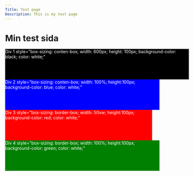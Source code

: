 ```yaml
---
Title: Test page
Description: This is my test page
---
```

Min test sida
=================================

<div style="box-sizing: conten-box; width: 600px; height: 100px; background-color: black; color: white;">Div 1 
style="box-sizing: conten-box; width: 600px; height: 100px; background-color: black; color: white;"
</div>
<div style="box-sizing: conten-box; width: 100%; height:100px; background-color: blue;  color: white;">Div 2 
style="box-sizing: conten-box; width: 100%; height:100px; background-color: blue; color: white;"
</div>
<div style="box-sizing: border-box; width: 50vw; height:100px; background-color: red;  color: white;">Div 3
style="box-sizing: border-box; width: 50vw; height:100px; background-color: red;  color: white;"
</div>
<div style="box-sizing: border-box; width: 100%; height:100px; background-color: green;  color: white;">Div 4
style="box-sizing: border-box; width: 100%; height:100px; background-color: green;  color: white;"
</div>
